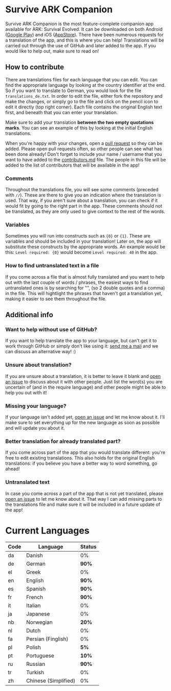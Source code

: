 # Survive ARK Companion 
Survive ARK Companion is the most feature-complete companion app available for ARK: Survival Evolved. It can be downloaded on both Android ([Google Play](https://play.google.com/store/apps/details?id=com.landdragoon.sacompanion)) and iOS ([AppStore](https://itunes.apple.com/nl/app/survive-ark-companion/id1124027004?mt=8)). There have been numerous requests for a translation of the app, and this is where you can help! 
Translations will be carried out through the use of GitHub and later added to the app. If you would like to help out, make sure to read on!

## How to contribute
There are translations files for each language that you can edit. You can find the appropriate language by looking at the country identifier at the end. So if you want to translate to German, you would look for the file `translations_de.txt`. In order to edit the file, either fork the repository and make the changes, or simply go to the file and click on the pencil icon to edit it directly (top right corner). Each file contains the original English text first, and beneath that you can enter your translation.

Make sure to add your translation **between the two empty quotations marks**. You can see an example of this by looking at the initial English translations. 

When you're happy with your changes, open a [pull request](https://help.github.com/articles/using-pull-requests/) so they can be added. Please open pull requests often, so other people can see what has been done already! Don't forget to include your name / username that you want to have added to the [contributors.md](contributors.md) file. The people in this file will be added to the list of contributors that will be available in the app!
### Comments
Throughout the translations file, you will see some comments (preceded with `//`). These are there to give you an indication where the translation is used. That way, if you aren't sure about a translation, you can check if it would fit by going to the right part in the app. These comments should not be translated, as they are only used to give context to the rest of the words.
### Variables
Sometimes you will run into constructs such as `{0}` or `{1}`. These are variables and should be included in your translation! Later on, the app will substitute these constructs by the appropriate words. An example would be this: `Level required: {0}` would become `Level required: 40` in the app. 
### How to find untranslated text in a file
If you come across a file that is almost fully translated and you want to help out with the last couple of words / phrases, the easiest ways to find untranslated ones is by searching for "", (so 2 double quotes and a comma) in the file. This will hightlight the phrases that haven't got a translation yet, making it easier to see them throughout the file.
## Additional info
### Want to help without use of GitHub?
If you want to help translate the app to your language, but can't get it to work through GitHub or simply don't like using it: [send me a mail](http://www.survive-ark.com/contact) and we can discuss an alternative way! :)
### Unsure about translation?
If you are unsure about a translation, it is better to leave it blank and [open an issue](https://github.com/SACompanion/translations/issues/new) to discuss about it with other people. Just list the word(s) you are uncertain of (and in the require language) and other people might be able to help you out with it! 
### Missing your language?
If your language isn't added yet, [open an issue](https://github.com/SACompanion/translations/issues/new) and let me know about it. I'll make sure to set everything up for the new language as soon as possible and will update you about it.
### Better translation for already translated part?
If you come across part of the app that you would translate different: you're free to edit existing translations. This also holds for the original English translations: if you believe you have a better way to word something, go ahead!
### Untranslated text
In case you come across a part of the app that is not yet translated, please [open an issue](https://github.com/SACompanion/translations/issues/new) to let me know about it. That way I can add missing parts to the translations file and make sure it will be included in a future update of the app!
# Current Languages
| Code | Language | Status |
| ---- | -------- | -------- |
| da | Danish | 0% |
| de | German | **90%** |
| el | Greek | 0% |
| en | English | **90%** |
| es | Spanish | **90%** |
| fr | French | **90%** |
| it | Italian | 0% |
| ja | Japanese | 0% |
| nb | Norwegian | **20%** |
| nl | Dutch | 0% |
| fa | Persian (Finglish) | 0% |
| pl | Polish | **5%** |
| pt | Portuguese | **10%** |
| ru | Russian | **90%** |
| tr | Turkish | 0% |
| zh | Chinese (Simplified) | 0% |